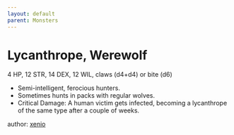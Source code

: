 ```yaml
---
layout: default
parent: Monsters
---
```


# Lycanthrope, Werewolf
4 HP, 12 STR, 14 DEX, 12 WIL, claws (d4+d4) or bite (d6)

- Semi-intelligent, ferocious hunters.
- Sometimes hunts in packs with regular wolves. 
- Critical Damage: A human victim gets infected, becoming a lycanthrope of the same type after a couple of weeks.

author: [xenio](https://xenioinabottle.blogspot.com/2021/03/classic-monsters-for-cairnito-part-2.html)
